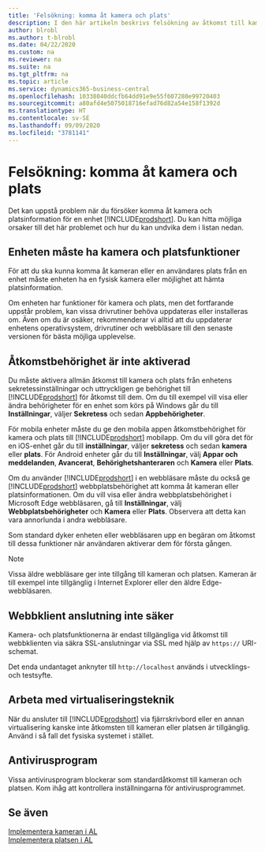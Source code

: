 ```yaml
---
title: 'Felsökning: komma åt kamera och plats'
description: I den här artikeln beskrivs felsökning av åtkomst till kamera och platsinformation i Business Central.
author: blrobl
ms.author: t-blrobl
ms.date: 04/22/2020
ms.custom: na
ms.reviewer: na
ms.suite: na
ms.tgt_pltfrm: na
ms.topic: article
ms.service: dynamics365-business-central
ms.openlocfilehash: 10338040ddcfb64dd91e9e55f607280e99720403
ms.sourcegitcommit: a80afd4e5075018716efad76d82a54e158f1392d
ms.translationtype: HT
ms.contentlocale: sv-SE
ms.lasthandoff: 09/09/2020
ms.locfileid: "3781141"
---
```

# <a name="troubleshooting-accessing-camera-and-location"></a>Felsökning: komma åt kamera och plats

Det kan uppstå problem när du försöker komma åt kamera och platsinformation för en enhet [!INCLUDE[prodshort](includes/prodshort.md)]. Du kan hitta möjliga orsaker till det här problemet och hur du kan undvika dem i listan nedan.

## <a name="device-must-have-camera-and-location-capabilities"></a>Enheten måste ha kamera och platsfunktioner

För att du ska kunna komma åt kameran eller en användares plats från en enhet måste enheten ha en fysisk kamera eller möjlighet att hämta platsinformation.

Om enheten har funktioner för kamera och plats, men det fortfarande uppstår problem, kan vissa drivrutiner behöva uppdateras eller installeras om. Även om du är osäker, rekommenderar vi alltid att du uppdaterar enhetens operativsystem, drivrutiner och webbläsare till den senaste versionen för bästa möjliga upplevelse.

## <a name="access-permissions-not-enabled"></a>Åtkomstbehörighet är inte aktiverad

Du måste aktivera allmän åtkomst till kamera och plats från enhetens sekretessinställningar och uttryckligen ge behörighet till [!INCLUDE[prodshort](includes/prodshort.md)] för åtkomst till dem. Om du till exempel vill visa eller ändra behörigheter för en enhet som körs på Windows går du till **Inställningar**, väljer **Sekretess** och sedan **Appbehörigheter**. 

För mobila enheter måste du ge den mobila appen åtkomstbehörighet för kamera och plats till [!INCLUDE[prodshort](includes/prodshort.md)] mobilapp. Om du vill göra det för en iOS-enhet går du till **inställningar**, väljer **sekretess** och sedan **kamera** eller **plats**. För Android enheter går du till **Inställningar**, välj **Appar och meddelanden**, **Avancerat**, **Behörighetshanteraren** och **Kamera** eller **Plats**.

Om du använder [!INCLUDE[prodshort](includes/prodshort.md)] i en webbläsare måste du också ge [!INCLUDE[prodshort](includes/prodshort.md)] webbplatsbehörighet att komma åt kameran eller platsinformationen. Om du vill visa eller ändra webbplatsbehörighet i Microsoft Edge webbläsaren, gå till **Inställningar**, välj **Webbplatsbehörigheter** och **Kamera** eller **Plats**. Observera att detta kan vara annorlunda i andra webbläsare.

Som standard dyker enheten eller webbläsaren upp en begäran om åtkomst till dessa funktioner när användaren aktiverar dem för första gången.

> [!NOTE]  
> Vissa äldre webbläsare ger inte tillgång till kameran och platsen. Kameran är till exempel inte tillgänglig i Internet Explorer eller den äldre Edge-webbläsaren.

## <a name="web-client-connection-not-secure"></a>Webbklient anslutning inte säker

Kamera- och platsfunktionerna är endast tillgängliga vid åtkomst till webbklienten via säkra SSL-anslutningar via SSL med hjälp av `https://` URI-schemat. 

Det enda undantaget anknyter till `http://localhost` används i utvecklings- och testsyfte.


## <a name="working-with-virtualization-technologies"></a>Arbeta med virtualiseringsteknik

När du ansluter till [!INCLUDE[prodshort](includes/prodshort.md)] via fjärrskrivbord eller en annan virtualisering kanske inte åtkomsten till kameran eller platsen är tillgänglig. Använd i så fall det fysiska systemet i stället.

## <a name="antivirus-software"></a>Antivirusprogram
Vissa antivirusprogram blockerar som standardåtkomst till kameran och platsen. Kom ihåg att kontrollera inställningarna för antivirusprogrammet.

## <a name="see-also"></a>Se även
[Implementera kameran i AL](/dynamics365/business-central/dev-itpro/developer/devenv-implement-camera-al)  
[Implementera platsen i AL](/dynamics365/business-central/dev-itpro/developer/devenv-implement-location-al)
